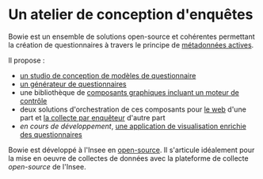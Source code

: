 # Un atelier de conception d'enquêtes

Bowie est un ensemble de solutions open-source et cohérentes permettant la création de questionnaires à travers le principe de [métadonnées actives](/metadata/).

Il propose :

- [un studio de conception de modèles de questionnaire](/pogues) 
- [un générateur de questionnaires](/eno/)
- une bibliothèque de [composants graphiques incluant un moteur de contrôle](/lunatic)
- deux solutions d'orchestration de ces composants pour [le web](/orchestrateurs/web/) d'une part et [la collecte par enquêteur](/orchestrateurs/enqueteur) d'autre part
- _en cours de développement_, [une application de visualisation enrichie des questionnaires](/public-enemy/)

Bowie est développé à l'Insee en [open-source](https://github.com/InseeFr/Bowie). Il s'articule idéalement pour la mise en oeuvre de collectes de données avec la plateforme de collecte _open-source_ de l'Insee.